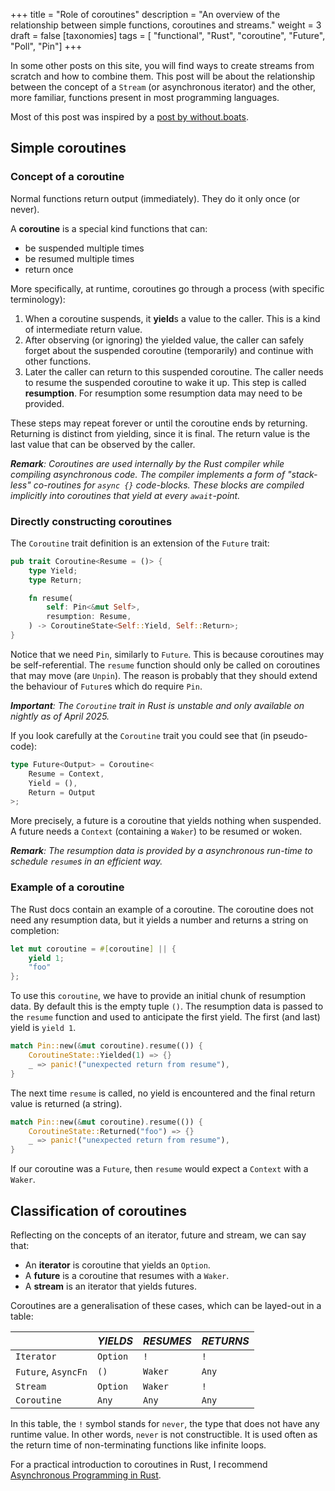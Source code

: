 +++
title = "Role of coroutines"
description = "An overview of the relationship between simple functions, coroutines and streams."
weight = 3
draft = false
[taxonomies]
tags = [ "functional", "Rust", "coroutine", "Future", "Poll", "Pin"]
+++

In some other posts on this site, you will find ways to create streams from scratch and how to combine them. This post will be about the relationship between the concept of a `Stream` (or asynchronous iterator) and the other, more familiar, functions present in most programming languages.

Most of this post was inspired by a [post by without.boats](https://without.boats/blog/poll-next/).

## Simple coroutines

### Concept of a coroutine

Normal functions return output (immediately). They do it only once (or never).

A **coroutine** is a special kind functions that can:

- be suspended multiple times
- be resumed multiple times
- return once

More specifically, at runtime, coroutines go through a process (with specific terminology):

1. When a coroutine suspends, it **yield**s a value to the caller. This is a kind of intermediate return value.
2. After observing (or ignoring) the yielded value, the caller can safely forget about the suspended coroutine (temporarily) and continue with other functions.
3. Later the caller can return to this suspended coroutine. The caller needs to resume the suspended coroutine to wake it up. This step is called **resumption**. For resumption some resumption data may need to be provided.

These steps may repeat forever or until the coroutine ends by returning. Returning is distinct from yielding, since it is final. The return value is the last value that can be observed by the caller.

_**Remark**: Coroutines are used internally by the Rust compiler while compiling asynchronous code. The compiler implements a form of "stack-less" co-routines for `async {}` code-blocks. These blocks are compiled implicitly into coroutines that yield at every `await`-point._

### Directly constructing coroutines

The `Coroutine` trait definition is an extension of the `Future` trait:

```rust
pub trait Coroutine<Resume = ()> {
    type Yield;
    type Return;

    fn resume(
        self: Pin<&mut Self>,
        resumption: Resume,
    ) -> CoroutineState<Self::Yield, Self::Return>;
}
```

Notice that we need `Pin`, similarly to `Future`. This is because coroutines may be self-referential. The `resume` function should only be called on coroutines that may move (are `Unpin`). The reason is probably that they should extend the behaviour of `Future`s which do require `Pin`.

_**Important**: The `Coroutine` trait in Rust is unstable and only available on nightly as of April 2025._

If you look carefully at the `Coroutine` trait you could see that (in pseudo-code):

```rust
type Future<Output> = Coroutine<
    Resume = Context, 
    Yield = (), 
    Return = Output
>;
```

More precisely, a future is a coroutine that yields nothing when suspended. A future needs a `Context` (containing a `Waker`) to be resumed or woken.

_**Remark**: The resumption data is provided by a asynchronous run-time to schedule `resume`s in an efficient way._

### Example of a coroutine

The Rust docs contain an example of a coroutine. The coroutine does not need any resumption data, but it yields a number and returns a string on completion:

```rust
let mut coroutine = #[coroutine] || {
    yield 1;
    "foo"
};
```

To use this `coroutine`, we have to provide an initial chunk of resumption data. By default this is the empty tuple `()`. The resumption data is passed to the `resume` function and used to anticipate the first yield. The first (and last) yield is `yield 1`.

```rust
match Pin::new(&mut coroutine).resume(()) {
    CoroutineState::Yielded(1) => {}
    _ => panic!("unexpected return from resume"),
}
```

The next time `resume` is called, no yield is encountered and the final return value is returned (a string).

```rust
match Pin::new(&mut coroutine).resume(()) {
    CoroutineState::Returned("foo") => {}
    _ => panic!("unexpected return from resume"),
}
```

If our coroutine was a `Future`, then `resume` would expect a `Context` with a `Waker`.

## Classification of coroutines

Reflecting on the concepts of an iterator, future and stream, we can say that:

- An **iterator** is coroutine that yields an `Option`.
- A **future** is a coroutine that resumes with a `Waker`.
- A **stream** is an iterator that yields futures.

Coroutines are a generalisation of these cases, which can be layed-out in a table:

|                     | _YIELDS_                  | _RESUMES_ | _RETURNS_ |
| ------------------- | ------------------------- | --------- | --------- |
| `Iterator`          | `Option`                  | `!`       | `!`       |
| `Future`, `AsyncFn` | `()`                      | `Waker`   | `Any`     |
| `Stream`            | `Option`      | `Waker`       | `!` | 
| `Coroutine`         | `Any`                     | `Any`     | `Any`     |

In this table, the `!` symbol stands for `never`, the type that does not have any runtime value. In other words, `never` is not constructible. It is used often as the return time of non-terminating functions like infinite loops.

For a practical introduction to coroutines in Rust, I recommend [Asynchronous Programming in Rust](https://github.com/PacktPublishing/Asynchronous-Programming-in-Rust).
